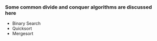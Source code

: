 ### Some common divide and conquer algorithms are discussed here
<ul>
  <li>Binary Search</li>
  <li>Quicksort</li>
  <li>Mergesort</li>
</ul>
